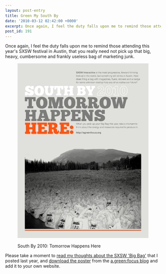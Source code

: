 ```yaml
---
layout: post-entry
title: Green My South By
date: '2010-03-12 02:42:00 +0000'
excerpt: Once again, I feel the duty falls upon me to remind those attending this year's SXSW festival in Austin, that you really need not pick up that big, heavy, cumbersome and frankly useless bag of marketing junk.
post_id: 191
---
```

Once again, I feel the duty falls upon me to remind those attending this year's SXSW festival in Austin, that you really need not pick up that big, heavy, cumbersome and frankly useless bag of marketing junk.

<figure>
    <img src="/assets/2010/03/sxsw2010.png" alt=""/>
    <figcaption>
        <p>South By 2010: Tomorrow Happens Here</p>
    </figcaption>
</figure>

Please take a moment to [read my thoughts about the SXSW 'Big Bag'][1] that I posted last year, and [download the poster][2] from the [a.green:focus blog][3] and add it to your own website.

[1]: /2009/03/nothing_green_about_sxsw
[2]: http://blog.agreenfocus.org/post/442407174/tomorrowhappenshere
[3]: http://blog.agreenfocus.org